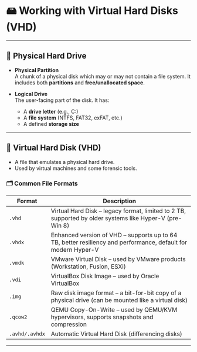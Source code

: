 # 🖴 Working with Virtual Hard Disks (VHD)

---

## 📀 Physical Hard Drive

- **Physical Partition**  
  A chunk of a physical disk which may or may not contain a file system. It includes both **partitions** and **free/unallocated space**.

- **Logical Drive**  
  The user-facing part of the disk. It has:
  - A **drive letter** (e.g., C:\)
  - A **file system** (NTFS, FAT32, exFAT, etc.)
  - A defined **storage size**

---

## 💾 Virtual Hard Disk (VHD)

- A file that emulates a physical hard drive.
- Used by virtual machines and some forensic tools.

### 🗂️ Common File Formats

| Format   | Description |
|----------|-------------|
| `.vhd`   | Virtual Hard Disk – legacy format, limited to 2 TB, supported by older systems like Hyper-V (pre-Win 8) |
| `.vhdx`  | Enhanced version of VHD – supports up to 64 TB, better resiliency and performance, default for modern Hyper-V |
| `.vmdk`  | VMware Virtual Disk – used by VMware products (Workstation, Fusion, ESXi) |
| `.vdi`   | VirtualBox Disk Image – used by Oracle VirtualBox |
| `.img`   | Raw disk image format – a bit-for-bit copy of a physical drive (can be mounted like a virtual disk) |
| `.qcow2` | QEMU Copy-On-Write – used by QEMU/KVM hypervisors, supports snapshots and compression |
|`.avhd/.avhdx`| Automatic Virtual Hard Disk (differencing disks) |
---

